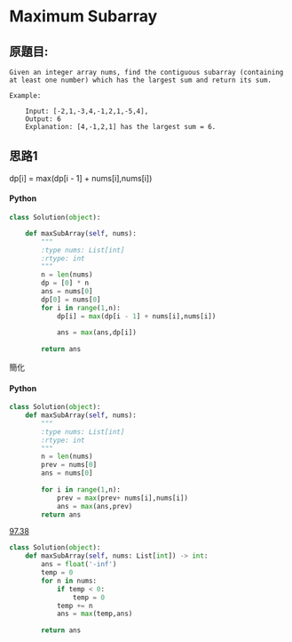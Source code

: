 # Maximum Subarray

## 原題目:
```
Given an integer array nums, find the contiguous subarray (containing at least one number) which has the largest sum and return its sum.

Example:

    Input: [-2,1,-3,4,-1,2,1,-5,4],
    Output: 6
    Explanation: [4,-1,2,1] has the largest sum = 6.
```

## 思路1
dp[i] = max(dp[i - 1] + nums[i],nums[i])

#### Python

``` python
class Solution(object):

    def maxSubArray(self, nums):
        """
        :type nums: List[int]
        :rtype: int
        """
        n = len(nums)
        dp = [0] * n
        ans = nums[0]
        dp[0] = nums[0]
        for i in range(1,n):
            dp[i] = max(dp[i - 1] + nums[i],nums[i])
            
            ans = max(ans,dp[i])
        
        return ans
``` 

簡化

#### Python
```python
class Solution(object):        
    def maxSubArray(self, nums):
        """
        :type nums: List[int]
        :rtype: int
        """
        n = len(nums)
        prev = nums[0]     
        ans = nums[0]
        
        for i in range(1,n):
            prev = max(prev+ nums[i],nums[i])            
            ans = max(ans,prev)        
        return ans
```

<a href = "https://leetcode.com/problems/maximum-subarray/submissions/">97.38</a>
```python
class Solution(object):   
    def maxSubArray(self, nums: List[int]) -> int:
        ans = float('-inf')      
        temp = 0
        for n in nums:
            if temp < 0:
                temp = 0
            temp += n
            ans = max(temp,ans)
        
        return ans
```